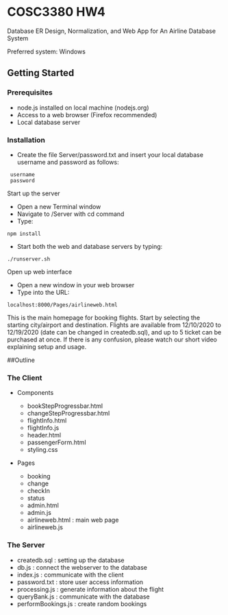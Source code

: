 # COSC3380 HW4
Database ER Design, Normalization, and Web App for An Airline Database System  

Preferred system: Windows

## Getting Started

### Prerequisites
- node.js installed on local machine (nodejs.org)
- Access to a web browser (Firefox recommended)
- Local database server

### Installation

- Create the file Server/password.txt and insert your local database username and password as follows:
```text
 username
 password
```

  Start up the server
  + Open a new Terminal window
  + Navigate to /Server with cd command
  + Type:
```text
npm install
```
+ Start both the web and database servers by typing:
```text
./runserver.sh
```
  Open up web interface
  + Open a new window in your web browser
  + Type into the URL:
```text
localhost:8000/Pages/airlineweb.html
```
  
This is the main homepage for booking flights. Start by selecting the starting city/airport and destination.
Flights are available from 12/10/2020 to 12/19/2020 (date can be changed in createdb.sql), and up to 5 ticket can be purchased at once.
If there is any confusion, please watch our short video explaining setup and usage.

##Outline
### The Client

- Components
    + bookStepProgressbar.html
    + changeStepProgressbar.html
    + flightInfo.html
    + flightInfo.js
    + header.html
    + passengerForm.html
    + styling.css

- Pages
    + booking
    + change
    + checkIn
    + status
    + admin.html
    + admin.js
    + airlineweb.html : main web page
    + airlineweb.js

### The Server

- createdb.sql : setting up the database
- db.js : connect the webserver to the database
- index.js : communicate with the client
- password.txt : store user access information
- processing.js : generate information about the flight
- queryBank.js : communicate with the database
- performBookings.js : create random bookings


